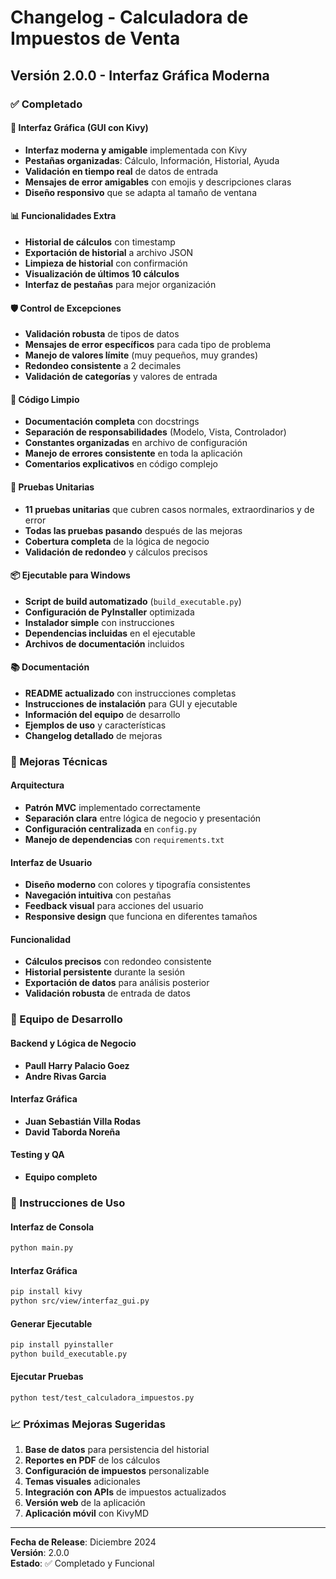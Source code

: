 # Changelog - Calculadora de Impuestos de Venta

## Versión 2.0.0 - Interfaz Gráfica Moderna

### ✅ Completado

#### 🎨 Interfaz Gráfica (GUI con Kivy)
- **Interfaz moderna y amigable** implementada con Kivy
- **Pestañas organizadas**: Cálculo, Información, Historial, Ayuda
- **Validación en tiempo real** de datos de entrada
- **Mensajes de error amigables** con emojis y descripciones claras
- **Diseño responsivo** que se adapta al tamaño de ventana

#### 📊 Funcionalidades Extra
- **Historial de cálculos** con timestamp
- **Exportación de historial** a archivo JSON
- **Limpieza de historial** con confirmación
- **Visualización de últimos 10 cálculos**
- **Interfaz de pestañas** para mejor organización

#### 🛡️ Control de Excepciones
- **Validación robusta** de tipos de datos
- **Mensajes de error específicos** para cada tipo de problema
- **Manejo de valores límite** (muy pequeños, muy grandes)
- **Redondeo consistente** a 2 decimales
- **Validación de categorías** y valores de entrada

#### 🧹 Código Limpio
- **Documentación completa** con docstrings
- **Separación de responsabilidades** (Modelo, Vista, Controlador)
- **Constantes organizadas** en archivo de configuración
- **Manejo de errores consistente** en toda la aplicación
- **Comentarios explicativos** en código complejo

#### 🧪 Pruebas Unitarias
- **11 pruebas unitarias** que cubren casos normales, extraordinarios y de error
- **Todas las pruebas pasando** después de las mejoras
- **Cobertura completa** de la lógica de negocio
- **Validación de redondeo** y cálculos precisos

#### 📦 Ejecutable para Windows
- **Script de build automatizado** (`build_executable.py`)
- **Configuración de PyInstaller** optimizada
- **Instalador simple** con instrucciones
- **Dependencias incluidas** en el ejecutable
- **Archivos de documentación** incluidos

#### 📚 Documentación
- **README actualizado** con instrucciones completas
- **Instrucciones de instalación** para GUI y ejecutable
- **Información del equipo** de desarrollo
- **Ejemplos de uso** y características
- **Changelog detallado** de mejoras

### 🔧 Mejoras Técnicas

#### Arquitectura
- **Patrón MVC** implementado correctamente
- **Separación clara** entre lógica de negocio y presentación
- **Configuración centralizada** en `config.py`
- **Manejo de dependencias** con `requirements.txt`

#### Interfaz de Usuario
- **Diseño moderno** con colores y tipografía consistentes
- **Navegación intuitiva** con pestañas
- **Feedback visual** para acciones del usuario
- **Responsive design** que funciona en diferentes tamaños

#### Funcionalidad
- **Cálculos precisos** con redondeo consistente
- **Historial persistente** durante la sesión
- **Exportación de datos** para análisis posterior
- **Validación robusta** de entrada de datos

### 👥 Equipo de Desarrollo

#### Backend y Lógica de Negocio
- **Paull Harry Palacio Goez**
- **Andre Rivas Garcia**

#### Interfaz Gráfica
- **Juan Sebastián Villa Rodas**
- **David Taborda Noreña**

#### Testing y QA
- **Equipo completo**

### 🚀 Instrucciones de Uso

#### Interfaz de Consola
```bash
python main.py
```

#### Interfaz Gráfica
```bash
pip install kivy
python src/view/interfaz_gui.py
```

#### Generar Ejecutable
```bash
pip install pyinstaller
python build_executable.py
```

#### Ejecutar Pruebas
```bash
python test/test_calculadora_impuestos.py
```

### 📈 Próximas Mejoras Sugeridas

1. **Base de datos** para persistencia del historial
2. **Reportes en PDF** de los cálculos
3. **Configuración de impuestos** personalizable
4. **Temas visuales** adicionales
5. **Integración con APIs** de impuestos actualizados
6. **Versión web** de la aplicación
7. **Aplicación móvil** con KivyMD

---

**Fecha de Release**: Diciembre 2024  
**Versión**: 2.0.0  
**Estado**: ✅ Completado y Funcional
